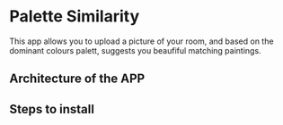 # Palette Similarity

This app allows you to upload a picture of your room, and based on the dominant colours palett, suggests you beaufiful matching paintings.

## Architecture of the APP

## Steps to install
